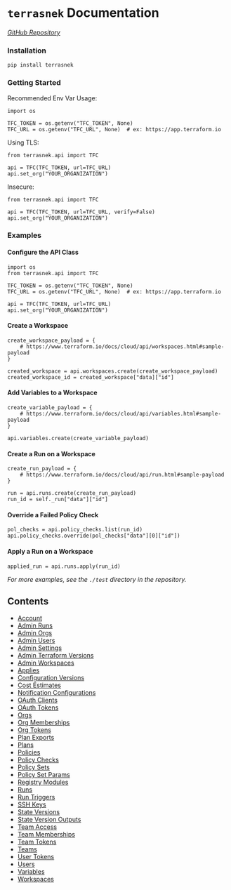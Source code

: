 # `terrasnek` Documentation

_[GitHub Repository](https://github.com/dahlke/terrasnek)_

### Installation

```
pip install terrasnek
```

### Getting Started

Recommended Env Var Usage:

```
import os

TFC_TOKEN = os.getenv("TFC_TOKEN", None)
TFC_URL = os.getenv("TFC_URL", None)  # ex: https://app.terraform.io
```

Using TLS:

```
from terrasnek.api import TFC

api = TFC(TFC_TOKEN, url=TFC_URL)
api.set_org("YOUR_ORGANIZATION")
```

Insecure:

```
from terrasnek.api import TFC

api = TFC(TFC_TOKEN, url=TFC_URL, verify=False)
api.set_org("YOUR_ORGANIZATION")
```

### Examples

#### Configure the API Class
```
import os
from terrasnek.api import TFC

TFC_TOKEN = os.getenv("TFC_TOKEN", None)
TFC_URL = os.getenv("TFC_URL", None)  # ex: https://app.terraform.io

api = TFC(TFC_TOKEN, url=TFC_URL)
api.set_org("YOUR_ORGANIZATION")
```

#### Create a Workspace
```
create_workspace_payload = {
    # https://www.terraform.io/docs/cloud/api/workspaces.html#sample-payload
}

created_workspace = api.workspaces.create(create_workspace_payload)
created_workspace_id = created_workspace["data]["id"]
```

#### Add Variables to a Workspace
```
create_variable_payload = {
    # https://www.terraform.io/docs/cloud/api/variables.html#sample-payload
}

api.variables.create(create_variable_payload)
```

#### Create a Run on a Workspace
```
create_run_payload = {
    # https://www.terraform.io/docs/cloud/api/run.html#sample-payload
}

run = api.runs.create(create_run_payload)
run_id = self._run["data"]["id"]
```

#### Override a Failed Policy Check
```
pol_checks = api.policy_checks.list(run_id)
api.policy_checks.override(pol_checks["data"][0]["id"])
```

#### Apply a Run on a Workspace
```
applied_run = api.runs.apply(run_id)
```

_For more examples, see the `./test` directory in the repository._


Contents
--------

* [Account](account.md)
* [Admin Runs](admin_runs.md)
* [Admin Orgs](admin_orgs.md)
* [Admin Users](admin_users.md)
* [Admin Settings](admin_settings.md)
* [Admin Terraform Versions](admin_terraform_versions.md)
* [Admin Workspaces](admin_workspaces.md)
* [Applies](applies.md)
* [Configuration Versions](config_versions.md)
* [Cost Estimates](cost_estimates.md)
* [Notification Configurations](notification_configs.md)
* [OAuth Clients](oauth_clients.md)
* [OAuth Tokens](oauth_tokens.md)
* [Orgs](orgs.md)
* [Org Memberships](org_memberships.md)
* [Org Tokens](org_tokens.md)
* [Plan Exports](plan_exports.md)
* [Plans](plans.md)
* [Policies](policies.md)
* [Policy Checks](policy_checks.md)
* [Policy Sets](policy_sets.md)
* [Policy Set Params](policy_set_params.md)
* [Registry Modules](registry_modules.md)
* [Runs](runs.md)
* [Run Triggers](run_triggers.md)
* [SSH Keys](ssh_keys.md)
* [State Versions](state_versions.md)
* [State Version Outputs](state_version_outputs.md)
* [Team Access](team_access.md)
* [Team Memberships](team_memberships.md)
* [Team Tokens](team_tokens.md)
* [Teams](teams.md)
* [User Tokens](user_tokens.md)
* [Users](users.md)
* [Variables](variables.md)
* [Workspaces](workspaces.md)